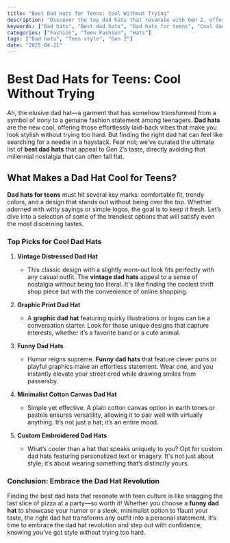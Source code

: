 ```yaml
---
title: "Best Dad Hats for Teens: Cool Without Trying"
description: "Discover the top dad hats that resonate with Gen Z, offering style without the effort of past trends."
keywords: ["Dad hats", "Best dad hats", "Dad hats for teens", "Cool dad hats", "Trendy dad hats"]
categories: ["Fashion", "Teen Fashion", "Hats"]
tags: ["Dad hats", "Teen style", "Gen Z"]
date: "2025-04-21"
---
```


# Best Dad Hats for Teens: Cool Without Trying

Ah, the elusive dad hat—a garment that has somehow transformed from a symbol of irony to a genuine fashion statement among teenagers. **Dad hats** are the new cool, offering those effortlessly laid-back vibes that make you look stylish without trying too hard. But finding the right dad hat can feel like searching for a needle in a haystack. Fear not; we’ve curated the ultimate list of **best dad hats** that appeal to Gen Z’s taste, directly avoiding that millennial nostalgia that can often fall flat. 

## What Makes a Dad Hat Cool for Teens?

**Dad hats for teens** must hit several key marks: comfortable fit, trendy colors, and a design that stands out without being over the top. Whether adorned with witty sayings or simple logos, the goal is to keep it fresh. Let’s dive into a selection of some of the trendiest options that will satisfy even the most discerning tastes.

### Top Picks for Cool Dad Hats

1. **Vintage Distressed Dad Hat**
   - This classic design with a slightly worn-out look fits perfectly with any casual outfit. The **vintage dad hats** appeal to a sense of nostalgia without being too literal. It's like finding the coolest thrift shop piece but with the convenience of online shopping.

2. **Graphic Print Dad Hat**
   - A **graphic dad hat** featuring quirky illustrations or logos can be a conversation starter. Look for those unique designs that capture interests, whether it’s a favorite band or a cute animal. 

3. **Funny Dad Hats**
   - Humor reigns supreme. **Funny dad hats** that feature clever puns or playful graphics make an effortless statement. Wear one, and you instantly elevate your street cred while drawing smiles from passersby.

4. **Minimalist Cotton Canvas Dad Hat**
   - Simple yet effective. A plain cotton canvas option in earth tones or pastels ensures versatility, allowing it to pair well with virtually anything. It’s not just a hat; it’s an entire mood.

5. **Custom Embroidered Dad Hats**
   - What’s cooler than a hat that speaks uniquely to you? Opt for custom dad hats featuring personalized text or imagery. It's not just about style; it’s about wearing something that’s distinctly yours. 

### Conclusion: Embrace the Dad Hat Revolution

Finding the best dad hats that resonate with teen culture is like snagging the last slice of pizza at a party—so worth it! Whether you choose a **funny dad hat** to showcase your humor or a sleek, minimalist option to flaunt your taste, the right dad hat transforms any outfit into a personal statement. It’s time to embrace the dad hat revolution and step out with confidence, knowing you’ve got style *without* trying too hard.